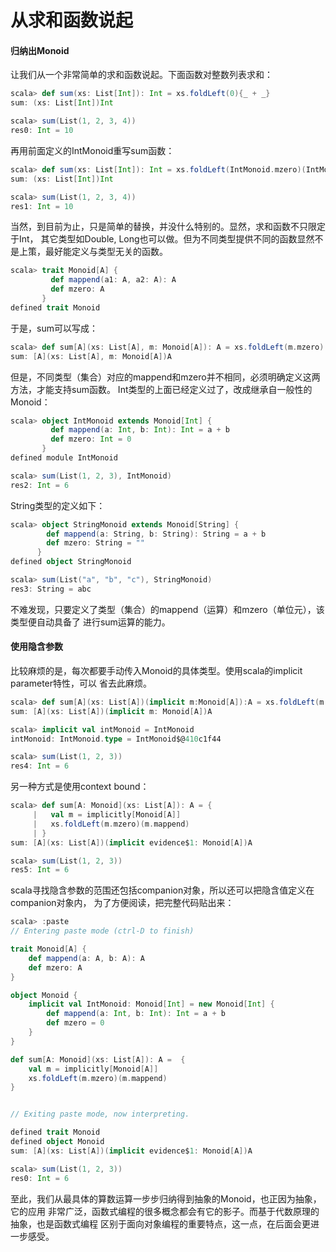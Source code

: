 # 从求和函数说起
#### 归纳出Monoid
让我们从一个非常简单的求和函数说起。下面函数对整数列表求和：
```scala
scala> def sum(xs: List[Int]): Int = xs.foldLeft(0){_ + _}
sum: (xs: List[Int])Int

scala> sum(List(1, 2, 3, 4))
res0: Int = 10
```

再用前面定义的IntMonoid重写sum函数：
```scala
scala> def sum(xs: List[Int]): Int = xs.foldLeft(IntMonoid.mzero)(IntMonoid.mappend)
sum: (xs: List[Int])Int

scala> sum(List(1, 2, 3, 4))
res1: Int = 10
```

当然，到目前为止，只是简单的替换，并没什么特别的。显然，求和函数不只限定于Int，
其它类型如Double, Long也可以做。但为不同类型提供不同的函数显然不是上策，最好能定义与类型无关的函数。

```scala
scala> trait Monoid[A] {
         def mappend(a1: A, a2: A): A
         def mzero: A
       }
defined trait Monoid
```
于是，sum可以写成：
```scala
scala> def sum[A](xs: List[A], m: Monoid[A]): A = xs.foldLeft(m.mzero)(m.mappend)
sum: [A](xs: List[A], m: Monoid[A])A
```
但是，不同类型（集合）对应的mappend和mzero并不相同，必须明确定义这两方法，才能支持sum函数。
Int类型的上面已经定义过了，改成继承自一般性的Monoid：
```scala
scala> object IntMonoid extends Monoid[Int] {
         def mappend(a: Int, b: Int): Int = a + b
         def mzero: Int = 0
       }
defined module IntMonoid

scala> sum(List(1, 2, 3), IntMonoid)
res2: Int = 6
```
String类型的定义如下：
```scala
scala> object StringMonoid extends Monoid[String] {
        def mappend(a: String, b: String): String = a + b
        def mzero: String = ""
      }
defined object StringMonoid

scala> sum(List("a", "b", "c"), StringMonoid)
res3: String = abc
```
不难发现，只要定义了类型（集合）的mappend（运算）和mzero（单位元），该类型便自动具备了
进行sum运算的能力。

#### 使用隐含参数
比较麻烦的是，每次都要手动传入Monoid的具体类型。使用scala的implicit parameter特性，可以
省去此麻烦。
```scala
scala> def sum[A](xs: List[A])(implicit m:Monoid[A]):A = xs.foldLeft(m.mzero)(m.mappend)
sum: [A](xs: List[A])(implicit m: Monoid[A])A

scala> implicit val intMonoid = IntMonoid
intMonoid: IntMonoid.type = IntMonoid$@410c1f44

scala> sum(List(1, 2, 3))
res4: Int = 6
```
另一种方式是使用context bound：
```scala
scala> def sum[A: Monoid](xs: List[A]): A = {
     |   val m = implicitly[Monoid[A]]
     |   xs.foldLeft(m.mzero)(m.mappend)
     | }
sum: [A](xs: List[A])(implicit evidence$1: Monoid[A])A

scala> sum(List(1, 2, 3))
res5: Int = 6
```

scala寻找隐含参数的范围还包括companion对象，所以还可以把隐含值定义在companion对象内，
为了方便阅读，把完整代码贴出来：
```scala
scala> :paste
// Entering paste mode (ctrl-D to finish)

trait Monoid[A] {
    def mappend(a: A, b: A): A
    def mzero: A
}

object Monoid {
    implicit val IntMonoid: Monoid[Int] = new Monoid[Int] {
        def mappend(a: Int, b: Int): Int = a + b
        def mzero = 0
    }
}

def sum[A: Monoid](xs: List[A]): A =  {
    val m = implicitly[Monoid[A]]
    xs.foldLeft(m.mzero)(m.mappend)
}


// Exiting paste mode, now interpreting.

defined trait Monoid
defined object Monoid
sum: [A](xs: List[A])(implicit evidence$1: Monoid[A])A

scala> sum(List(1, 2, 3))
res0: Int = 6

```
至此，我们从最具体的算数运算一步步归纳得到抽象的Monoid，也正因为抽象，它的应用
非常广泛，函数式编程的很多概念都会有它的影子。而基于代数原理的抽象，也是函数式编程
区别于面向对象编程的重要特点，这一点，在后面会更进一步感受。

